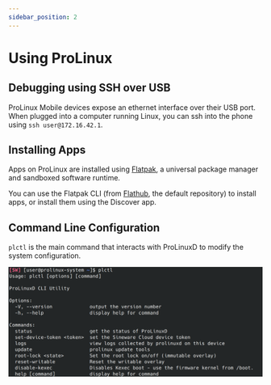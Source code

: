 ```yaml
---
sidebar_position: 2
---
```


# Using ProLinux

## Debugging using SSH over USB
ProLinux Mobile devices expose an ethernet interface over their USB port. When plugged into a computer running Linux, you can ssh into the phone using `ssh user@172.16.42.1`.

## Installing Apps

Apps on ProLinux are installed using [Flatpak](https://flatpak.org/), a universal package manager and sandboxed software runtime.

You can use the Flatpak CLI (from [Flathub](https://flathub.org/en), the default repository) to install apps, or install them using the Discover app.

## Command Line Configuration
`plctl` is the main command that interacts with ProLinuxD to modify the system configuration.

![plctl help output](./assets/plctl-output.png)